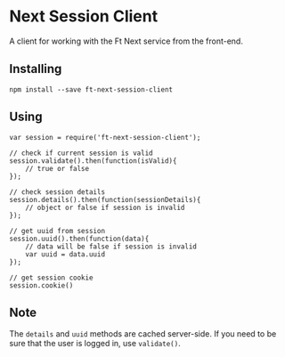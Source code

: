 # Next Session Client

A client for working with the Ft Next service from the front-end.

## Installing

	npm install --save ft-next-session-client


## Using

	var session = require('ft-next-session-client');

	// check if current session is valid
	session.validate().then(function(isValid){
		// true or false
	});

	// check session details
	session.details().then(function(sessionDetails){
		// object or false if session is invalid
	});

	// get uuid from session
	session.uuid().then(function(data){
		// data will be false if session is invalid
		var uuid = data.uuid
	});

	// get session cookie
	session.cookie()

## Note

The `details` and `uuid` methods are cached server-side.  If you need to be sure that the user is logged in, use `validate()`.
